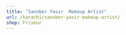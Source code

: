 ```yaml
---
title: "Sanober Yasir  Makeup Artist"
url: /karachi/sanober-yasir-makeup-artist/
shop: Friseur
---
```

